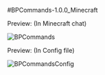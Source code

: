 #BPCommands-1.0.0_Minecraft

Preview: (In Minecraft chat)


![BPCommands](https://user-images.githubusercontent.com/70117557/117727839-dc363080-b1e8-11eb-9569-d7c17c0b700d.png)


Preview: (In Config file)


![BPCommandsConfig](https://user-images.githubusercontent.com/70117557/117728080-3df69a80-b1e9-11eb-9956-5d629f06c076.png)
